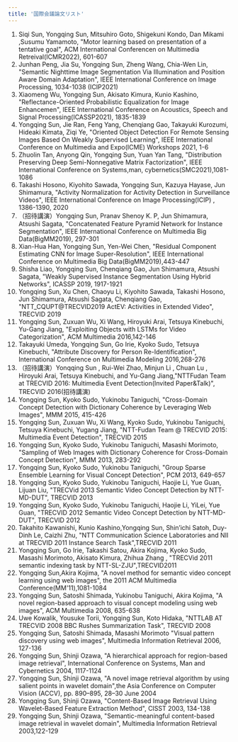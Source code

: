 ```yaml
---
title: '国際会議論文リスト'
---
```

1.	Siqi Sun, Yongqing Sun, Mitsuhiro Goto, Shigekuni Kondo, Dan Mikami ,Susumu Yamamoto, "Motor learning based on presentation of a tentative goal", ACM International Conferencen on Multimedia Retreival(ICMR2022), 601-607
2.	Junhan Peng, Jia Su, Yongqing Sun, Zheng Wang, Chia-Wen Lin, "Semantic Nighttime Image Segmentation Via Illumination and Position Aware Domain Adaptation", IEEE International Conference on Image Processing, 1034-1038 (ICIP2021)
3.	Xiaomeng Wu, Yongqing Sun, Akisato Kimura, Kunio Kashino, "Reflectance-Oriented Probabilistic Equalization for Image Enhancemen", IEEE International Conference on Acoustics, Speech and Signal Processing(ICASSP2021), 1835-1839
4.	Yongqing Sun, Jie Ran, Feng Yang, Chenqiang Gao, Takayuki Kurozumi, Hideaki Kimata, Ziqi Ye, "Oriented Object Detection For Remote Sensing Images Based On Weakly Supervised Learning", IEEE International Conference on Multimedia and Expo(ICME) Workshops 2021, 1-6
5.	Zhuolin Tan, Anyong Qin, Yongqing Sun, Yuan Yan Tang, "Distribution Preserving Deep Semi-Nonnegative Matrix Factorization", IEEE International Conference on Systems,man, cybernetics(SMC2021),1081-1086
6.	Takashi Hosono, Kiyohito Sawada, Yongqing Sun, Kazuya Hayase, Jun Shimamura, "Activity Normalization for Activity Detection in Surveillance Videos", IEEE International Conference on Image Processing(ICIP) , 1386-1390, 2020
7.	（招待講演）Yongqing Sun, Pranav Shenoy K. P, Jun Shimamura, Atsushi Sagata, "Concatenated Feature Pyramid Network for Instance Segmentation", IEEE International Conference on Multimedia Big Data(BigMM2019), 297-301
8.	 Xian-Hua Han, Yongqing Sun, Yen-Wei Chen, "Residual Component Estimating CNN for Image Super-Resolution", IEEE International Conference on Multimedia Big Data(BigMM2019),443-447
9.	Shisha Liao, Yongqing Sun, Chenqiang Gao, Jun Shimamura, Atsushi Sagata, "Weakly Supervised Instance Segmentation Using Hybrid Networks", ICASSP 2019, 1917-1921
10.	Yongqing Sun, Xu Chen, Chaoyu Li, Kiyohito Sawada, Takashi Hosono, Jun Shimamura, Atsushi Sagata, Chenqiang Gao, "NTT_CQUPT@TRECVID2019 ActEV: Activities in Extended Video", TRECVID 2019
11.	Yongqing Sun, Zuxuan Wu, Xi Wang, Hiroyuki Arai, Tetsuya Kinebuchi, Yu-Gang Jiang, "Exploiting Objects with LSTMs for Video Categorization", ACM Multimedia 2016,142-146
12.	Takayuki Umeda, Yongqing Sun, Go Irie, Kyoko Sudo, Tetsuya Kinebuchi, "Attribute Discovery for Person Re-Identification", International Conference on Multimedia Modeling 2016,268-276
13.	（招待講演）Yonqqing Sun , Rui-Wei Zhao, Minjun Li , Chuan Lu , Hiroyuki Arai, Tetsuya Kinebuchi, and Yu-Gang Jiang,"NTTFudan Team at TRECVID 2016: Multimedia Event Detection(Invited Paper&Talk)", TRECVID 2016(招待講演)
14.	Yongqing Sun, Kyoko Sudo, Yukinobu Taniguchi, "Cross-Domain Concept Detection with Dictionary Coherence by Leveraging Web Images", MMM 2015, 415-426
15.	Yongqing Sun, Zuxuan Wu, Xi Wang, Kyoko Sudo, Yukinobu Taniguchi, Tetsuya Kinebuchi, Yugang Jiang, "NTT-Fudan Team @ TRECVID 2015: Multimedia Event Detection", TRECVID 2015
16.	Yongqing Sun, Kyoko Sudo, Yukinobu Taniguchi, Masashi Morimoto, "Sampling of Web Images with Dictionary Coherence for Cross-Domain Concept Detection", MMM 2013, 283-292
17.	Yongqing Sun, Kyoko Sudo, Yukinobu Taniguchi, "Group Sparse Ensemble Learning for Visual Concept Detection", PCM 2013, 649-657
18.	Yongqing Sun, Kyoko Sudo, Yukinobu Taniguchi, Haojie Li, Yue Guan, Lijuan Liu, "TRECVid 2013 Semantic Video Concept Detection by NTT-MD-DUT", TRECVID 2013
19.	Yongqing Sun, Kyoko Sudo, Yukinobu Taniguchi, Haojie Li, YiLei, Yue Guan, "TRECVID 2012 Semantic Video Concept Detection by NTT-MD-DUT", TRECVID 2012
20.	Takahito Kawanishi, Kunio Kashino,Yongqing Sun, Shin’ichi Satoh, Duy-Dinh Le, Caizhi Zhu, "NTT Communication Science Laboratories and NII at TRECVID 2011 Instance Search Task",TRECVID 2011
21.	Yongqing Sun, Go Irie, Takashi Satou, Akira Kojima, Kyoko Sudo, Masashi Morimoto, Akisato Kimura, Zhihua Zhang , "TRECVid 2011 semantic indexing task by NTT-SL-ZJU",TRECVID2011
22.	Yongqing Sun,Akira Kojima, "A novel method for semantic video concept learning using web images", the 2011 ACM Multimedia Conference(MM'11),1081-1084
23.	Yongqing Sun, Satoshi Shimada, Yukinobu Taniguchi, Akira Kojima, "A novel region-based approach to visual concept modeling using web images", ACM Multimedia 2008, 635-638
24.	Uwe Kowalik, Yousuke Torii, Yongqing Sun, Koto Hidaka, "NTTLAB AT TRECVID 2008 BBC Rushes Summarization Task", TRECVID 2008
25.	Yongqing Sun, Satoshi Shimada, Masashi Morimoto	"Visual pattern discovery using web images", Multimedia Information Retrieval 2006, 127-136
26.	Yongqing Sun, Shinji Ozawa, "A hierarchical approach for region-based image retrieval", International Conference on Systems, Man and Cybernetics 2004, 1117-1124
27.	Yongqing Sun, Shinji Ozawa, "A novel image retrieval algorithm by using salient points in wavelet domain",the Asia Conference on Computer Vision (ACCV), pp. 890–895, 28–30 June 2004
28.	Yongqing Sun, Shinji Ozawa, "Content-Based Image Retrieval Using Wavelet-Based Feature Extraction Method", CISST 2003, 134-138
29.	Yongqing Sun, Shinji Ozawa, "Semantic-meaningful content-based image retrieval in wavelet domain", Multimedia Information Retrieval 2003,122-129
